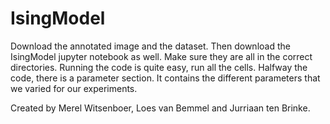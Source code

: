 # IsingModel

Download the annotated image and the dataset. Then download the IsingModel jupyter notebook as well. Make sure they are all in the correct directories. Running the code is quite easy, run all the cells. Halfway the code, there is a parameter section. It contains the different parameters that we varied for our experiments.  

Created by Merel Witsenboer, Loes van Bemmel and Jurriaan ten Brinke.
